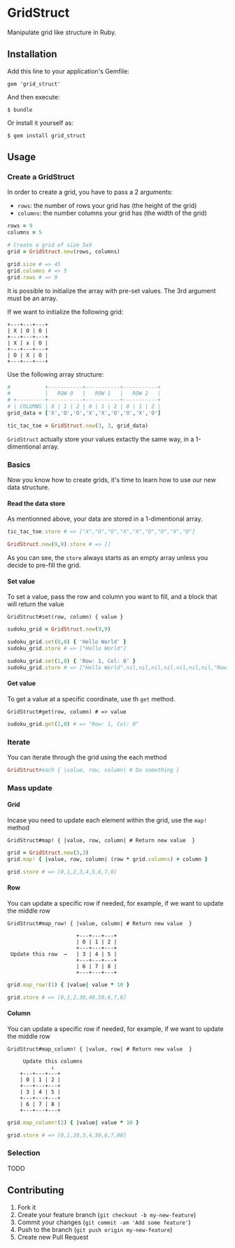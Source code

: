 # GridStruct

Manipulate grid like structure in Ruby.

## Installation

Add this line to your application's Gemfile:

    gem 'grid_struct'

And then execute:

    $ bundle

Or install it yourself as:

    $ gem install grid_struct

## Usage

### Create a GridStruct

In order to create a grid, you have to pass a 2 arguments:

- ``rows``: the number of rows your grid has (the height of the grid)
- ``columns``: the number columns your grid has (the width of the grid)

```ruby
rows = 9
columns = 5

# Create a grid of size 5x9
grid = GridStruct.new(rows, columns)

grid.size # => 45
grid.columns # => 5
grid.rows # => 9
```

It is possible to initialize the array with pre-set values.
The 3rd argument must be an array.

If we want to initialize the following grid:

```
+---+---+---+
| X | O | O |
+---+---+---+
| X | x | O |
+---+---+---+
| O | X | O |
+---+---+---+

```

Use the following array structure:

```ruby
#           +-----------+-----------+-----------+
#           |   ROW 0   |   ROW 1   |   ROW 2   |
# +---------+-----------+-----------+-----------+
# | COLUMNS | 0 | 1 | 2 | 0 | 1 | 2 | 0 | 1 | 2 |
grid_data = ['X','O','O','X','X','O','O','X','O']

tic_tac_toe = GridStruct.new(3, 3, grid_data)
```

``GridStruct`` actually store your values extactly the same way, in a 1-dimentional array.

### Basics

Now you know how to create grids, it's time to learn how to use our new data structure.

#### Read the data store

As mentionned above, your data are stored in a 1-dimentional array.

```ruby
tic_tac_toe.store # => ["X","O","O","X","X","O","O","X","O"]

GridStruct.new(9,9).store # => []
```

As you can see, the ``store`` always starts as an empty array unless you decide to pre-fill the grid.

#### Set value

To set a value, pass the row and column you want to fill, and a block that will return the value

```
GridStruct#set(row, column) { value }
```

```ruby
sudoku_grid = GridStruct.new(9,9)

sudoku_grid.set(0,0) { 'Hello World' }
sudoku_grid.store # => ["Hello World"]

sudoku_grid.set(1,0) { 'Row: 1, Col: 0' }
sudoku_grid.store # => ["Hello World",nil,nil,nil,nil,nil,nil,nil,"Row: 1, Col: 0"]
```

#### Get value

To get a value at a specific coordinate, use th ``get`` method.

```
GridStruct#get(row, column) # => value
```

```ruby
sudoku_grid.get(1,0) # => "Row: 1, Col: 0"
```

### Iterate

You can iterate through the grid using the each method

```ruby
GridStruct#each { |value, row, column| # Do something }
```

### Mass update

#### Grid

Incase you need to update each element within the grid, use the ``map!`` method

```
GridStruct#map! { |value, row, column| # Return new value  }
```

```ruby
grid = GridStruct.new(3,3)
grid.map! { |value, row, column| (row * grid.columns) + column }

grid.store # => [0,1,2,3,4,5,6,7,8]
```

#### Row

You can update a specific row if needed, for example, if we want to update the middle row

```
GridStruct#map_row! { |value, column| # Return new value  }
```

```
                      +---+---+---+
                      | 0 | 1 | 2 |
                      +---+---+---+
 Update this row  →   | 3 | 4 | 5 |
                      +---+---+---+
                      | 6 | 7 | 8 |
                      +---+---+---+
```

```ruby
grid.map_row!(1) { |value| value * 10 }

grid.store # => [0,1,2,30,40,50,6,7,8]
```


#### Column

You can update a specific row if needed, for example, if we want to update the middle row

```
GridStruct#map_column! { |value, row| # Return new value  }
```

```
     Update this columns
              ↓
    +---+---+---+
    | 0 | 1 | 2 |
    +---+---+---+
    | 3 | 4 | 5 |
    +---+---+---+
    | 6 | 7 | 8 |
    +---+---+---+
```

```ruby
grid.map_column!(2) { |value| value * 10 }

grid.store # => [0,1,20,3,4,50,6,7,80]
```

### Selection

TODO

## Contributing

1. Fork it
2. Create your feature branch (`git checkout -b my-new-feature`)
3. Commit your changes (`git commit -am 'Add some feature'`)
4. Push to the branch (`git push origin my-new-feature`)
5. Create new Pull Request
